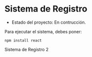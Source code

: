 <h1> Sistema de Registro</h1>

- Estado del proyecto: En contrucción.

Para ejecutar el sistema, debes poner:

```npm install react```

Sistema de Registro 2 
